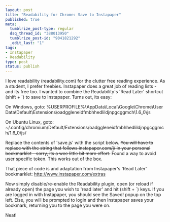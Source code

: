 ```yaml
--- 
layout: post
title: "Readability for Chrome: Save to Instapaper"
published: true
meta: 
  tumblrize_post-type: regular
  dsq_thread_id: "388013950"
  tumblrize_post-id: "9041821292"
  _edit_last: "1"
tags: 
- Instapaper
- Readability
type: post
status: publish
---
```

I love readability (readability.com) for the clutter free reading experience. As a student, I prefer freebies. Instapaper does a great job of reading lists - and its free too. I wanted to combine the Readability's 'Read Later' shortcut (shift + `) to save to Instapaper. Turns out, its easy:

On Windows, goto:
%USERPROFILE%\AppData\Local\Google\Chrome\User Data\Default\Extensions\oadggleneidfmbhhedlildjnpgcggmch\1.6_0\js

On Ubuntu Linux, goto: 
~/.config/chromium/Default/Extensions/oadggleneidfmbhhedlildjnpgcggmch/1.6_0/js/ 
 
Replace the contents of 'save.js' with the script below. <del datetime="2011-08-13T03:10:26+00:00">You will have to replace with the string that follows instapaper.com/j/ in your personal bookmarklet - sorry, its a wee little bit more effort.</del> Found a way to avoid user specific token. This works out of the box. 
<script type="text/javascript" src="http://gist-it.appspot.com/github/scharan/Goodies/raw/master/save.js"></script> 
<!--pre class="brush: javascript">(function(){var d=document,z=d.createElement('scr'+'ipt'),b=d.body,l=d.location;try{if(!b)throw(0);d.title='(Saving...) '+d.title;z.setAttribute('src',l.protocol+'//www.instapaper.com/j/ms9ZEqYS9JfG?u='+encodeURIComponent(l.href)+'&amp;t='+(new Date().getTime()));b.appendChild(z);}catch(e){alert('Please wait until the page has loaded.');}}());</pre--> 
 
That piece of code is and adaptation from Instapaper's 'Read Later' bookmarklet: <a href="http://www.instapaper.com/extras">http://www.instapaper.com/extras</a> 
 
Now simply disable/re-enable the Readability plugin, open (or reload if already open) the page you wish to 'read later' and hit (shift + `) keys. If you are logged in with Instapaper, you should see the Saved! popup on the top left. Else, you will be prompted to login and then Instapaper saves your bookmark, returning you to the page you were on. 
 
Neat!
